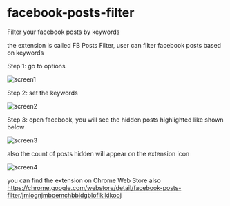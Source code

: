 # facebook-posts-filter
Filter your facebook posts by keywords

the extension is called FB Posts Filter, user can filter facebook posts based on keywords

Step 1: go to options

![screen1](http://codesnakers.com/uploads/fb-posts-filter/3.png)


Step 2: set the keywords

![screen2](http://codesnakers.com/uploads/fb-posts-filter/options.png)


Step 3: open facebook, you will see the hidden posts highlighted like shown below

![screen3](http://codesnakers.com/uploads/fb-posts-filter/2.png)


also the count of posts hidden will appear on the extension icon

![screen4](http://codesnakers.com/uploads/fb-posts-filter/1.png)


you can find the extension on Chrome Web Store also 
https://chrome.google.com/webstore/detail/facebook-posts-filter/jmiognjmboemchbbidgbloflklkikooj
